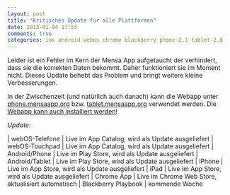 ```yaml
---
layout: post
title: "Kritisches Update für alle Plattformen"
date: 2013-01-04 17:53
comments: true
categories: ios android webos chrome blackberry phone-2.1 tablet-2.0
---
```


Leider ist ein Fehler im Kern der Mensa App aufgetaucht der verhindert, dass 
sie die korrekten Daten bekommt. Daher funktioniert sie im Moment nicht. 
Dieses Update behebt das Problem und bringt weitere kleine Verbesserungen.

In der Zwischenzeit (und natürlich auch danach) kann die Webapp unter 
[phone.mensaapp.org](http://phone.mensaapp.org) bzw. 
[tablet.mensaapp.org](http://tablet.mensaapp.org) verwendet werden. Die 
[Webapp kann auch installiert werden](/webapp-installieren)!

*Update*:

| webOS-Telefone      | Live im App Catalog, wird als Update ausgeliefert
| webOS-Touchpad      | Live im App Catalog, wird als Update ausgeliefert
| Android/Phone       | Live im Play Store, wird als Update ausgeliefert
| Android/Tablet      | Live im Play Store, wird als Update ausgeliefert
| iPhone              | Live im App Store, wird als Update ausgeliefert
| iPad                | Live im App Store, wird als Update ausgeliefert
| Chrome App      | Live im Chrome Web Store, aktualisiert automatisch
| Blackberry Playbook | kommende Woche
